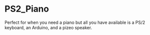 PS2_Piano
=============

Perfect for when you need a piano but all you have available is a PS/2 keyboard, an Arduino, and a pizeo speaker.

